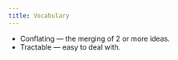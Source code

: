 ```yaml
---
title: Vocabulary
---
```


- Conflating — the merging of 2 or more ideas.
- Tractable — easy to deal with.
